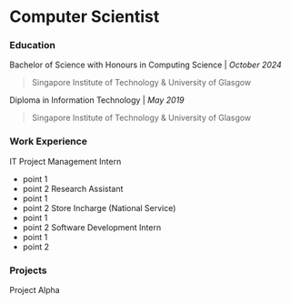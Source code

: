 # Computer Scientist

### Education
Bachelor of Science with Honours in Computing Science | _October 2024_
> Singapore Institute of Technology & University of Glasgow

Diploma in Information Technology | _May 2019_
> Singapore Institute of Technology & University of Glasgow

### Work Experience
IT Project Management Intern
- point 1
- point 2
Research Assistant
- point 1
- point 2
Store Incharge (National Service)
- point 1
- point 2
Software Development Intern
- point 1
- point 2

### Projects
Project Alpha
